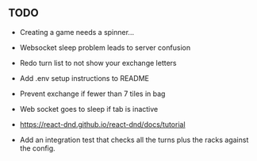 ## TODO

- Creating a game needs a spinner...

- Websocket sleep problem leads to server confusion

- Redo turn list to not show your exchange letters

- Add .env setup instructions to README

- Prevent exchange if fewer than 7 tiles in bag

- Web socket goes to sleep if tab is inactive

- https://react-dnd.github.io/react-dnd/docs/tutorial

- Add an integration test that checks all the turns plus the racks against the config.
